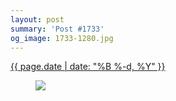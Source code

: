 ```yaml
---
layout: post
summary: 'Post #1733'
og_image: 1733-1280.jpg
---
```


<p>
 <time>
  <a href="/1733">
   {{ page.date | date: "%B %-d, %Y" }}
  </a>
 </time>
 <a href="/1733">
  <figure data-taken="2/7/2023">
   <img sizes="(min-width: 700px) 50vw, calc(100vw - 2rem)" src="{{ site.assets_url }}/1733-640.jpg" srcset="{{ site.assets_url }}/1733-320.jpg 320w, {{ site.assets_url }}/1733-640.jpg 640w, {{ site.assets_url }}/1733-960.jpg 960w, {{ site.assets_url }}/1733-1280.jpg 1280w"/>
  </figure>
 </a>
</p>
